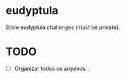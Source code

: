 # eudyptula
Store eudyptula challenges (must be private).

# TODO
- [ ] Organizar todos os arquivos.
.
